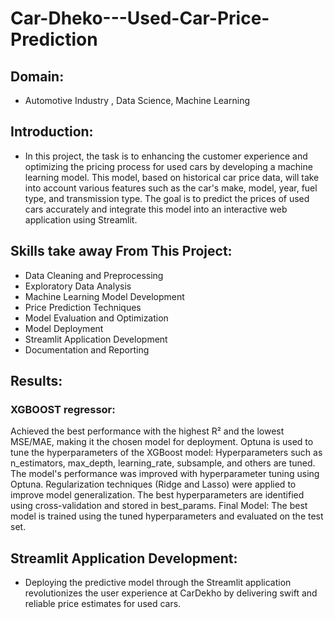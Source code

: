 # Car-Dheko---Used-Car-Price-Prediction
## Domain:
* Automotive Industry , Data Science, Machine Learning
## Introduction:
* In this project, the task is to enhancing the customer experience and 
optimizing the pricing process for used cars by developing a machine learning 
model. This model, based on historical car price data, will take into account 
various features such as the car's make, model, year, fuel type, and transmission 
type. The goal is to predict the prices of used cars accurately and integrate this 
model into an interactive web application using Streamlit.
## Skills take away From This Project:
* Data Cleaning and Preprocessing
* Exploratory Data Analysis
* Machine Learning Model Development
* Price Prediction Techniques
* Model Evaluation and Optimization
* Model Deployment
* Streamlit Application Development
* Documentation and Reporting
## Results:  
### XGBOOST regressor:
Achieved the best performance with the highest R² and the lowest MSE/MAE, making it the chosen model for deployment.
Optuna is used to tune the hyperparameters of the XGBoost model:
Hyperparameters such as n_estimators, max_depth, learning_rate, subsample, and others are tuned.
The model's performance was improved with hyperparameter tuning using Optuna.
Regularization techniques (Ridge and Lasso) were applied to improve model generalization.
The best hyperparameters are identified using cross-validation and stored in best_params.
Final Model: The best model is trained using the tuned hyperparameters and evaluated on the test set.
##  Streamlit Application Development:
 * Deploying the predictive model through the Streamlit application 
revolutionizes the user experience at CarDekho by delivering swift and 
reliable price estimates for used cars. 


